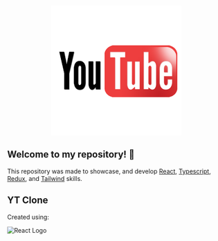 <div align="center">
<img src="https://github.com/wiktorkoscielny/YouTube/blob/YT-25/src/youtube/style/assets/yt-logo.png" width="300" alt="YouTube Logo" />
</div>

## Welcome to my repository! 🚀 

This repository was made to showcase, and develop [React](https://react.dev), [Typescript](https://www.typescriptlang.org
), [Redux](https://redux.js.org), and [Tailwind](https://tailwindcss.com) skills.

## YT Clone

Created using: 

<img src="https://miro.medium.com/v2/resize:fit:1200/1*et_kPtJUzLi0GMYP9JlVmg.gif" width="300" alt="React Logo" />
